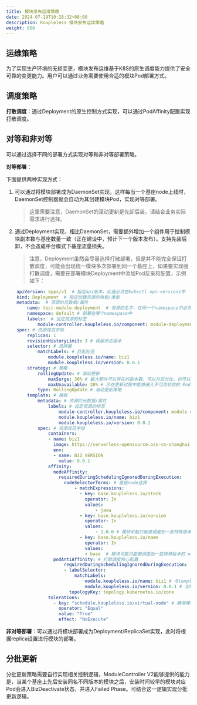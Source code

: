 ```yaml
---
title: 模块发布运维策略
date: 2024-07-19T10:28:32+08:00
description: Koupleless 模块发布运维策略
weight: 600
---
```


## 运维策略
为了实现生产环境的无损变更，模块发布运维基于K8S的原生调度能力提供了安全可靠的变更能力。用户可以通过业务需要使用合适的模块Pod部署方式。

## 调度策略

**打散调度**：通过Deployment的原生控制方式实现，可以通过PodAffinity配置实现打散调度。

## 对等和非对等
可以通过选择不同的部署方式实现对等和非对等部署策略。

**对等部署**：

下面提供两种实现方式：

1. 可以通过将模块部署成为DaemonSet实现，这样每当一个基座node上线时，DaemonSet控制器就会自动为其创建模块Pod，实现对等部署。

    > 这里需要注意，DaemonSet的滚动更新是先卸后装，请结合业务实际需求进行选择。

2. 通过Deployment实现，相比DaemonSet，需要额外增加一个组件用于控制模块副本数与基座数量一致（正在建设中，预计下一个版本发布）。支持先装后卸，不会造成中台模式下基座流量损失。
    > 注意，Deployment虽然会尽量选择打散部署，但是并不能完全保证打散调度，可能会出现统一模块多次部署到同一个基座上，如果要实现强打散调度，需要在部署模块Deployment中添加Pod反亲和配置，示例如下：
   
```yaml
    apiVersion: apps/v1  # 指定api版本，此值必须在kubectl api-versions中
    kind: Deployment  # 指定创建资源的角色/类型
    metadata:  # 资源的元数据/属性
        name: test-module-deployment  # 资源的名字，在同一个namespace中必须唯一
        namespace: default # 部署在哪个namespace中
        labels:  # 设定资源的标签
            module-controller.koupleless.io/component: module-deployment # 资源类型标记， 用于module controller管理
    spec: # 资源规范字段
        replicas: 1
        revisionHistoryLimit: 3 # 保留历史版本
        selector: # 选择器
            matchLabels: # 匹配标签
                module.koupleless.io/name: biz1
                module.koupleless.io/version: 0.0.1
        strategy: # 策略
            rollingUpdate: # 滚动更新
                maxSurge: 30% # 最大额外可以存在的副本数，可以为百分比，也可以为整数
                maxUnavailable: 30% # 示在更新过程中能够进入不可用状态的 Pod 的最大值，可以为百分比，也可以为整数
            type: RollingUpdate # 滚动更新策略
        template: # 模版
            metadata: # 资源的元数据/属性
                labels: # 设定资源的标签
                    module-controller.koupleless.io/component: module # 必要，声明pod的类型，用于module controller管理
                    module.koupleless.io/name: biz1
                    module.koupleless.io/version: 0.0.1
            spec: # 资源规范字段
                containers:
                - name: biz1
                  image: https://serverless-opensource.oss-cn-shanghai.aliyuncs.com/module-packages/test_modules/biz1-0.0.1-ark-biz.jar
                  env:
                  - name: BIZ_VERSION
                    value: 0.0.1
                affinity:
                  nodeAffinity:
                    requiredDuringSchedulingIgnoredDuringExecution:
                      nodeSelectorTerms: # 基座node选择
                          - matchExpressions:
                            - key: base.koupleless.io/stack
                              operator: In
                              values:
                                  - java
                            - key: base.koupleless.io/version
                              operator: In
                              values:
                                  - 1.0.0 # 模块可能只能被调度到一些特殊版本的 node 上，如有这种限制，则必须有这个字段。
                            - key: base.koupleless.io/name
                              operator: In
                              values:
                              - base  # 模块可能只能被调度到一些特殊版本的 node 上，如有这种限制，则必须有这个字段。
                  podAntiAffinity: # 打散调度核心配置
                      requiredDuringSchedulingIgnoredDuringExecution:
                      - labelSelector:
                          matchLabels:
                              module.koupleless.io/name: biz1 # 与template中的label配置保持一致
                              module.koupleless.io/version: 0.0.1 # 与template中的label配置保持一致
                        topologyKey: topology.kubernetes.io/zone
                tolerations:
                  - key: "schedule.koupleless.io/virtual-node" # 确保模块能够调度到基座node上
                    operator: "Equal"
                    value: "True"
                    effect: "NoExecute"
```

**非对等部署**：可以通过将模块部署成为Deployment/ReplicaSet实现，此时将根据replica设置进行模块的部署。

## 分批更新

分批更新策略需要自行实现相关控制逻辑，ModuleController V2能够提供的能力是，当某个基座上先后安装同名不同版本的模块之后，安装时间较早的模块对应Pod会进入BizDeactivate状态，并进入Failed Phase。可结合这一逻辑实现分批更新逻辑。

<br/>
<br/>
